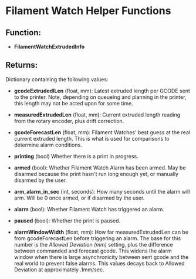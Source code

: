 
# Filament Watch Helper Functions

## Function:
- **FilamentWatchExtrudedInfo**
## Returns:
Dictionary containing the following values:
- **gcodeExtrudedlLen** (float, mm):
	Latest extruded length per GCODE sent to the printer. Note, depending on queueing and planning in the printer, this length may not be acted upon for some time.
	
- **measuredExtrudedLen** (float, mm):
Current extruded length reading from the rotary encoder, plus drift correction.

- **gcodeForecastLen** (float, mm):
Filament Watches' best guess at the real current extruded length. This is what is used for comparisons to determine alarm conditions.

- **printing** (bool)
Whether there is a print in progress.

- **armed** (bool):
Whether Filament Watch Alarm has been armed. May be disarmed because the print hasn't run long enough yet, or manually disarmed by the user.
- **arm_alarm_in_sec** (int, seconds):
How many seconds until the alarm will arm. Will be 0 once armed, or if disarmed by the user.

- **alarm** (bool):
Whether Filament Watch has triggered an alarm.

- **paused** (bool):
Whether the print is paused.

- **alarmWindowWidth** (float, mm):
How far measuredExtrudedLen can be from gcodeForecastLen before triggering an alarm. The base for this number is the *Allowed Deviation (mm)* setting, plus the difference between commanded and forecast gcode. This widens the alarm window when there is large asynchronicity between sent gcode and the real world to prevent false alarms. This values decays back to Allowed Deviation at approximately .1mm/sec. 



<!--stackedit_data:
eyJoaXN0b3J5IjpbLTE5OTQxMDI4ODldfQ==
-->